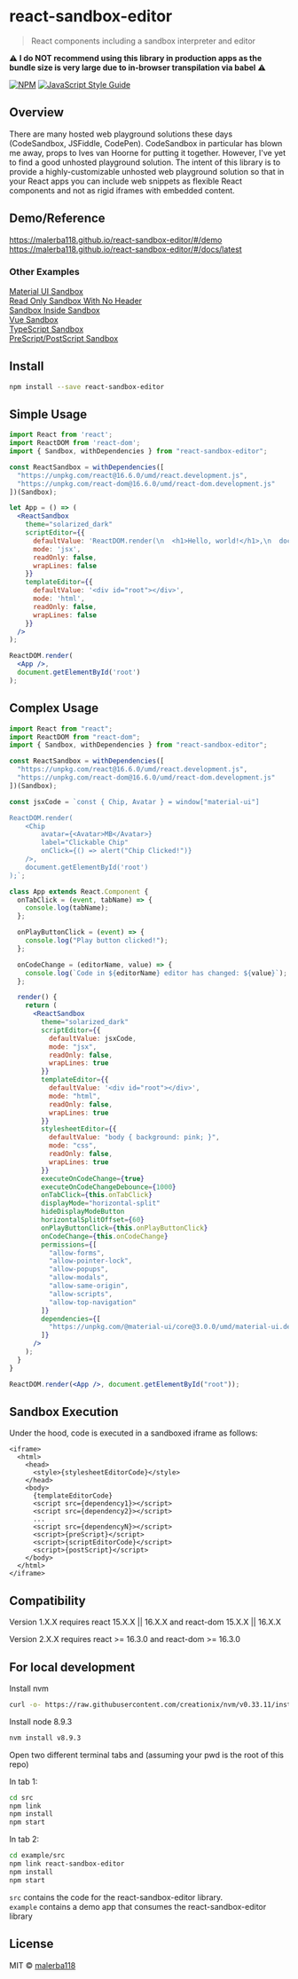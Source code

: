 # react-sandbox-editor

> React components including a sandbox interpreter and editor

:warning: **I do NOT recommend using this library in production apps as the bundle size is very large due to in-browser transpilation via babel** :warning:

[![NPM](https://img.shields.io/npm/v/react-sandbox-editor.svg)](https://www.npmjs.com/package/react-sandbox-editor) [![JavaScript Style Guide](https://img.shields.io/badge/code_style-standard-brightgreen.svg)](https://standardjs.com)

## Overview

There are many hosted web playground solutions these days (CodeSandbox, JSFiddle, CodePen).
CodeSandbox in particular has blown me away, props to Ives van Hoorne for putting it together.
However, I've yet to find a good unhosted playground solution. The intent of this library is
to provide a highly-customizable unhosted web playground solution so that in your React apps you
can include web snippets as flexible React components and not as rigid iframes with embedded content.

## Demo/Reference

<a href="https://malerba118.github.io/react-sandbox-editor/#/demo" target="_blank">https://malerba118.github.io/react-sandbox-editor/#/demo</a>
<br>
<a href="https://malerba118.github.io/react-sandbox-editor/#/docs/latest" target="_blank">https://malerba118.github.io/react-sandbox-editor/#/docs/latest</a>

### Other Examples
<a href="https://codesandbox.io/s/pw10prrqkx" target="_blank">Material UI Sandbox</a>
<br>
<a href="https://codesandbox.io/s/9znopznwko" target="_blank">Read Only Sandbox With No Header</a>
<br>
<a href="https://codesandbox.io/s/508957y704" target="_blank">Sandbox Inside Sandbox</a>
<br>
<a href="https://codesandbox.io/s/3yn607ypk6" target="_blank">Vue Sandbox</a>
<br>
<a href="https://codesandbox.io/s/xry4nlmk6o" target="_blank">TypeScript Sandbox</a>
<br>
<a href="https://codesandbox.io/s/40x2kymyr7" target="_blank">PreScript/PostScript Sandbox</a>
<br>

## Install

```bash
npm install --save react-sandbox-editor
```

## Simple Usage

```jsx
import React from 'react';
import ReactDOM from 'react-dom';
import { Sandbox, withDependencies } from "react-sandbox-editor";

const ReactSandbox = withDependencies([
  "https://unpkg.com/react@16.6.0/umd/react.development.js",
  "https://unpkg.com/react-dom@16.6.0/umd/react-dom.development.js"
])(Sandbox);

let App = () => (
  <ReactSandbox
    theme="solarized_dark"
    scriptEditor={{
      defaultValue: 'ReactDOM.render(\n  <h1>Hello, world!</h1>,\n  document.getElementById(\'root\')\n);',
      mode: 'jsx',
      readOnly: false,
      wrapLines: false
    }}
    templateEditor={{
      defaultValue: '<div id="root"></div>',
      mode: 'html',
      readOnly: false,
      wrapLines: false
    }}
  />
);

ReactDOM.render(
  <App />,
  document.getElementById('root')
);
```

## Complex Usage

```jsx
import React from "react";
import ReactDOM from "react-dom";
import { Sandbox, withDependencies } from "react-sandbox-editor";

const ReactSandbox = withDependencies([
  "https://unpkg.com/react@16.6.0/umd/react.development.js",
  "https://unpkg.com/react-dom@16.6.0/umd/react-dom.development.js"
])(Sandbox);

const jsxCode = `const { Chip, Avatar } = window["material-ui"]

ReactDOM.render(
	<Chip
		avatar={<Avatar>MB</Avatar>}
		label="Clickable Chip"
		onClick={() => alert("Chip Clicked!")}
	/>,
	document.getElementById('root')
);`;

class App extends React.Component {
  onTabClick = (event, tabName) => {
    console.log(tabName);
  };

  onPlayButtonClick = (event) => {
    console.log("Play button clicked!");
  };

  onCodeChange = (editorName, value) => {
    console.log(`Code in ${editorName} editor has changed: ${value}`);
  };

  render() {
    return (
      <ReactSandbox
        theme="solarized_dark"
        scriptEditor={{
          defaultValue: jsxCode,
          mode: "jsx",
          readOnly: false,
          wrapLines: true
        }}
        templateEditor={{
          defaultValue: '<div id="root"></div>',
          mode: "html",
          readOnly: false,
          wrapLines: true
        }}
        stylesheetEditor={{
          defaultValue: "body { background: pink; }",
          mode: "css",
          readOnly: false,
          wrapLines: true
        }}
        executeOnCodeChange={true}
        executeOnCodeChangeDebounce={1000}
        onTabClick={this.onTabClick}
        displayMode="horizontal-split"
        hideDisplayModeButton
        horizontalSplitOffset={60}
        onPlayButtonClick={this.onPlayButtonClick}
        onCodeChange={this.onCodeChange}
        permissions={[
          "allow-forms",
          "allow-pointer-lock",
          "allow-popups",
          "allow-modals",
          "allow-same-origin",
          "allow-scripts",
          "allow-top-navigation"
        ]}
        dependencies={[
          "https://unpkg.com/@material-ui/core@3.0.0/umd/material-ui.development.js"
        ]}
      />
    );
  }
}

ReactDOM.render(<App />, document.getElementById("root"));
```

## Sandbox Execution
Under the hood, code is executed in a sandboxed iframe as follows:
```
<iframe>
  <html>
    <head>
      <style>{stylesheetEditorCode}</style>
    </head>
    <body>
      {templateEditorCode}
      <script src={dependency1}></script>
      <script src={dependency2}></script>
      ...
      <script src={dependencyN}></script>
      <script>{preScript}</script>
      <script>{scriptEditorCode}</script>
      <script>{postScript}</script>
    </body>
  </html>
</iframe>
```

## Compatibility

Version 1.X.X requires react 15.X.X || 16.X.X and react-dom 15.X.X || 16.X.X

Version 2.X.X requires react >= 16.3.0 and react-dom >= 16.3.0


## For local development
Install nvm <br>
```bash
curl -o- https://raw.githubusercontent.com/creationix/nvm/v0.33.11/install.sh | bash
```

Install node 8.9.3 <br>
```bash
nvm install v8.9.3
```

Open two different terminal tabs and (assuming your pwd is the root of this repo)

In tab 1: <br>
```bash
cd src
npm link
npm install
npm start
```

In tab 2: <br>
```bash
cd example/src
npm link react-sandbox-editor
npm install
npm start
```

`src` contains the code for the react-sandbox-editor library.<br>
`example` contains a demo app that consumes the react-sandbox-editor library

## License

MIT © [malerba118](https://github.com/malerba118)
